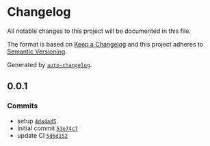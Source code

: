 # Changelog

All notable changes to this project will be documented in this file.

The format is based on [Keep a Changelog](https://keepachangelog.com/en/1.0.0/)
and this project adheres to [Semantic Versioning](https://semver.org/spec/v2.0.0.html).

Generated by [`auto-changelog`](https://github.com/CookPete/auto-changelog).

## 0.0.1

### Commits

- setup [`4da4ad5`](https://github.com/substrate-system/preload/commit/4da4ad5a44817edb2bfa01970910d35a2b20403e)
- Initial commit [`53e74c7`](https://github.com/substrate-system/preload/commit/53e74c7e42cf7cc5c25fd0be56dfc7fda79b83bc)
- update CI [`5d6d152`](https://github.com/substrate-system/preload/commit/5d6d1525f761d6d4a214a5ad43c04df88b25d2f5)
